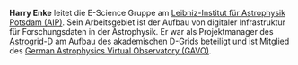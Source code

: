 **Harry Enke** leitet die E-Science Gruppe am [Leibniz-Institut für Astrophysik Potsdam (AIP)](http://www.aip.de). Sein Arbeitsgebiet ist der Aufbau von digitaler Infrastruktur für Forschungsdaten in der Astrophysik. Er war als Projektmanager des [Astrogrid-D](http://www.gac-grid.org/) am Aufbau des akademischen D-Grids beteiligt und ist Mitglied des [German Astrophysics Virtual Observatory (GAVO)](http://www.g-vo.org/).